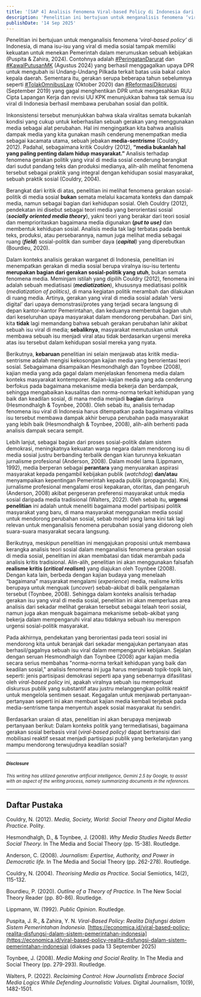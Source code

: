 ```yaml
---
title: '[SAP 4] Analisis Fenomena Viral-based Policy di Indonesia dari Perspektif Teori Sosial'
description: 'Penelitian ini bertujuan untuk menganalisis fenomena ‘viral-based policy’ di Indonesia, di mana isu-isu yang viral di media sosial tampak memiliki kekuatan untuk menekan Pemerintah dalam merumuskan sebuah kebijakan. Namun tak semua viralnya gerakan suara di media sosial ini membawa keberhasilan untuk mendorong perubahan sosial-politik. Inkonsistensi tersebut menunjukkan bahwa skala viralitas semata bukanlah kondisi yang cukup untuk keberhasilan sebuah gerakan yang menggunakan media sebagai alat perubahan. '
publishDate: '14 Sep 2025'
---
```


Penelitian ini bertujuan untuk menganalisis fenomena ‘*viral-based policy’* di Indonesia, di mana isu-isu yang viral di media sosial tampak memiliki kekuatan untuk menekan Pemerintah dalam merumuskan sebuah kebijakan (Puspita & Zahira, 2024). Contohnya adalah [\#PeringatanDarurat](https://x.com/search?q=%23PeringatanDarurat%20until%3A2024-08-31%20since%3A2024-07-01&src=typed_query) dan [\#KawalPutusanMK](https://x.com/search?q=%23KawalPutusanMK%20until%3A2024-08-31%20since%3A2024-07-01&src=typed_query&f=top) (Agustus 2024\) yang berhasil menggagalkan upaya DPR untuk mengubah isi Undang-Undang Pilkada terkait batas usia bakal calon kepala daerah. Sementara itu, gerakan serupa beberapa tahun sebelumnya seperti [\#TolakOmnibusLaw](https://x.com/search?q=%23TolakOmnibusLaw%20until%3A2020-10-31%20since%3A2020-10-01&src=typed_query&f=top) (Oktober 2020\) dan [\#ReformasiDikorupsi](https://x.com/search?q=%23ReformasiDikorupsi%20until%3A2019-09-30%20since%3A2019-09-01&src=typed_query&f=top) (September 2019\) yang gagal menghentikan DPR untuk mengesahkan RUU Cipta Lapangan Kerja dan revisi UU KPK menunjukkan bahwa tak semua isu viral di Indonesia berhasil membawa perubahan sosial dan politik.

Inkonsistensi tersebut menunjukkan bahwa skala viralitas semata bukanlah kondisi yang cukup untuk keberhasilan sebuah gerakan yang menggunakan media sebagai alat perubahan. Hal ini mengingatkan kita bahwa analisis dampak media yang kita gunakan masih cenderung menempatkan media sebagai kacamata utama, sebuah jebakan **media-sentrisme** (Couldry, 2012). Padahal, sebagaimana kritik Couldry (2012), **“media bukanlah hal yang paling penting dalam hidup masyarakat.”** Analisis terhadap fenomena gerakan politik yang viral di media sosial cenderung berangkat dari sudut pandang teks dan produksi medianya, alih-alih melihat fenomena tersebut sebagai praktik yang integral dengan kehidupan sosial masyarakat, sebuah praktik sosial (Couldry, 2004).

Berangkat dari kritik di atas, penelitian ini melihat fenomena gerakan sosial-politik di media sosial **bukan** semata melalui kacamata konteks dan dampak media, namun sebagai bagian dari kehidupan sosial. Oleh Couldry (2012), pendekatan ini disebut sebagai teori media yang berorientasi sosial (***socially oriented media theory***), yakni teori yang berakar dari teori sosial dan memprioritaskan bagaimana media digunakan **(*put to use)*** dan membentuk kehidupan sosial. Analisis media tak lagi terbatas pada bentuk teks, produksi, atau persebarannya, namun juga melihat media sebagai ruang (***field***) sosial-politik dan sumber daya (***capital**)* yang diperebutkan (Bourdieu, 2020).

Dalam konteks analisis gerakan warganet di Indonesia, penelitian ini menempatkan gerakan di media sosial berupa viralnya isu-isu tertentu **merupakan bagian dari gerakan sosial-politik yang utuh**, bukan semata fenomena media. Meminjam istilah yang dipilih Couldry (2012), fenomena ini adalah sebuah mediatisasi (***mediatization***), khususnya mediatisasi politik (*mediatization of politics)*, di mana kegiatan politik merambah dan dilakukan di ruang media. Artinya, gerakan yang viral di media sosial adalah ‘versi digital’ dari upaya demonstrasi/protes yang terjadi secara langsung di depan kantor-kantor Pemerintahan, dan keduanya membentuk bagian utuh dari keseluruhan upaya masyarakat dalam mendorong perubahan. Dari sini, kita **tidak** lagi memandang bahwa sebuah gerakan perubahan lahir akibat sebuah isu viral di media; **sebaliknya**, masyarakat memutuskan untuk membawa sebuah isu menjadi viral atau tidak berdasarkan urgensi mereka atas isu tersebut dalam kehidupan sosial mereka yang nyata.

Berikutnya, **kebaruan** penelitian ini selain menjawab atas kritik media-sentrisme adalah mengisi kekosongan kajian media yang berorientasi teori sosial. Sebagaimana disampaikan Hesmondhalgh dan Toynbee (2008), kajian media yang ada gagal dalam menjelaskan fenomena media dalam konteks masyarakat kontemporer. Kajian-kajian media yang ada cenderung berfokus pada bagaimana mekanisme media bekerja dan berdampak, sehingga mengabaikan kausalitas dan norma-norma terkait kehidupan yang baik dan keadilan sosial, di mana media menjadi **bagian** darinya (Hesmondhalgh & Toynbee, 2008). Oleh sebab itu, analisis terhadap fenomena isu viral di Indonesia harus ditempatkan pada bagaimana viralitas isu tersebut membawa dampak akhir berupa perubahan pada masyarakat yang lebih baik (Hesmondhalgh & Toynbee, 2008), alih-alih berhenti pada analisis dampak secara sempit.

Lebih lanjut, sebagai bagian dari proses sosial-politik dalam sistem demokrasi, meningkatnya kekuatan warga negara dalam mendorong isu di media sosial justru berbanding terbalik dengan kian turunnya kekuatan jurnalisme profesional (Anderson, 2008). Dalam model lama (Lippmann, 1992), media berperan sebagai **perantara** yang menyuarakan aspirasi masyarakat kepada pengambil kebijakan publik (*watchdog*) **dan/atau** menyampaikan kepentingan Pemerintah kepada publik (propaganda). Kini, jurnalisme profesional mengalami erosi kepakaran, otoritas, dan pengaruh (Anderson, 2008\) akibat pergeseran preferensi masyarakat untuk media sosial daripada media tradisional (Walters, 2022). Oleh sebab itu, **urgensi penelitian** ini adalah untuk meneliti bagaimana model partisipasi politik masyarakat yang baru, di mana masyarakat menggunakan media sosial untuk mendorong perubahan sosial, sebab model yang lama kini tak lagi relevan untuk menganalisis fenomena perubahan sosial yang didorong oleh suara-suara masyarakat secara langsung.

Berikutnya, meskipun penelitian ini mengajukan proposisi untuk membawa kerangka analisis teori sosial dalam menganalisis fenomena gerakan sosial di media sosial, penelitian ini akan membatasi dan tidak merambah pada analisis kritis tradisional. Alin-alih, penelitian ini akan menggunakan falsafah **realisme kritis (*critical realism*)** yang diajukan oleh Toynbee (2008). Dengan kata lain, berbeda dengan kajian budaya yang menelaah “bagaimana” masyarakat mengalami (*experience*) media, realisme kritis berupaya untuk menguak (*uncover*) sebab-akibat di balik pengalaman tersebut (Toynbee, 2008). Sehingga dalam konteks analisis terhadap gerakan isu yang viral di media sosial, penelitian ini akan memperluas area analisis dari sekadar melihat gerakan tersebut sebagai telaah teori sosial, namun juga akan menguak bagaimana mekanisme sebab-akibat yang bekerja dalam mempengaruhi viral atau tidaknya sebuah isu merespon urgensi sosial-politik masyarakat.

Pada akhirnya, pendekatan yang berorientasi pada teori sosial ini mendorong kita untuk beranjak dari sekadar mengajukan pertanyaan atas berhasil/gagalnya sebuah isu viral dalam mempengaruhi kebijakan. Sejalan dengan seruan Hesmondhalgh dan Toynbee (2008) agar kajian media secara serius membahas "norma-norma terkait kehidupan yang baik dan keadilan sosial," analisis fenomena ini juga harus menjawab topik-topik lain, seperti: jenis partisipasi demokrasi seperti apa yang sebenarnya difasilitasi oleh *viral-based policy* ini, apakah viralnya sebuah isu memperkuat diskursus publik yang substantif atau justru melanggengkan politik reaktif untuk mengelola sentimen sesaat. Kegagalan untuk menjawab pertanyaan-pertanyaan seperti ini akan membuat kajian media kembali terjebak pada media-sentrisme tanpa menyentuh aspek sosial masyarakat itu sendiri.

Berdasarkan uraian di atas, penelitian ini akan berupaya menjawab pertanyaan berikut: Dalam konteks politik yang termediatisasi, bagaimana gerakan sosial berbasis viral (*viral-based policy)* dapat bertransisi dari mobilisasi reaktif sesaat menjadi partisipasi publik yang berkelanjutan yang mampu mendorong terwujudnya keadilan sosial?

---

#### <small>*Disclosure*</small>

<small>*This writing has utilized generative artificial intelligence, Gemini 2.5 by Google, to assist with an aspect of the writing process, namely summarizing documents in the references.*</small>

---

## Daftar Pustaka

Couldry, N. (2012). *Media, Society, World: Social Theory and Digital Media Practice*. Polity.

Hesmondhalgh, D., & Toynbee, J. (2008). *Why Media Studies Needs Better Social Theory.* In The Media and Social Theory (pp. 15-38). Routledge.

Anderson, C. (2008). *Journalism: Expertise, Authority, and Power in Democratic life.* In The Media and Social Theory (pp. 262-278). Routledge.

Couldry, N. (2004). *Theorising Media as Practice.* Social Semiotics, 14(2), 115-132.

Bourdieu, P. (2020). *Outline of a Theory of Practice.* In The New Social Theory Reader (pp. 80-86). Routledge.

Lippmann, W. (1992). *Public Opinion*. Routledge.

Puspita, J. R., & Zahira, Y. N. *Viral-Based Policy: Realita Disfungsi dalam Sistem Pemerintahan Indonesia.* [https://economica.id/viral-based-policy-realita-disfungsi-dalam-sistem-pemerintahan-indonesia](https://economica.id/viral-based-policy-realita-disfungsi-dalam-sistem-pemerintahan-indonesia) (diakses pada 13 September 2025\)

Toynbee, J. (2008). *Media Making and Social Reality.* In The Media and Social Theory (pp. 279-293). Routledge.

Walters, P. (2022). *Reclaiming Control: How Journalists Embrace Social Media Logics While Defending Journalistic Values.* Digital Journalism, 10(9), 1482-1501.  
